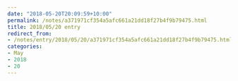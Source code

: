 ```yaml
---
date: "2018-05-20T20:09:59+10:00"
permalink: /notes/a371971cf354a5afc661a21dd18f27b4f9b79475.html
title: 2018/05/20 entry
redirect_from:
- /notes/entry/2018/05/20/a371971cf354a5afc661a21dd18f27b4f9b79475.html
categories:
- May
- 2018
- 20
---
```

